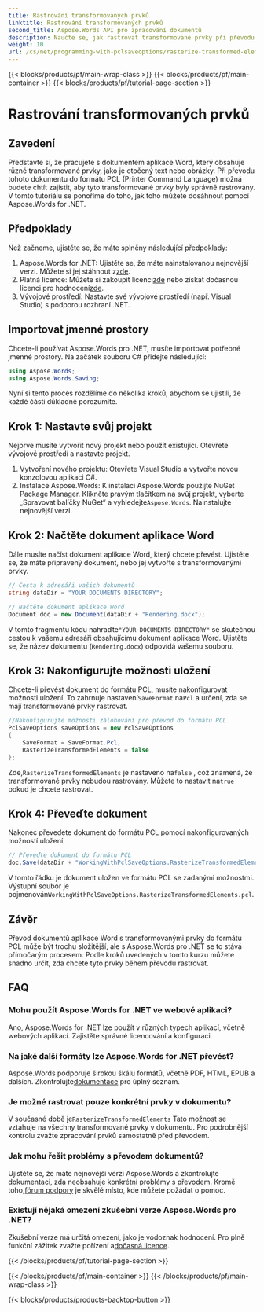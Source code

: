 ```yaml
---
title: Rastrování transformovaných prvků
linktitle: Rastrování transformovaných prvků
second_title: Aspose.Words API pro zpracování dokumentů
description: Naučte se, jak rastrovat transformované prvky při převodu dokumentů Wordu do formátu PCL pomocí Aspose.Words for .NET. Včetně průvodce krok za krokem.
weight: 10
url: /cs/net/programming-with-pclsaveoptions/rasterize-transformed-elements/
---
```


{{< blocks/products/pf/main-wrap-class >}}
{{< blocks/products/pf/main-container >}}
{{< blocks/products/pf/tutorial-page-section >}}

# Rastrování transformovaných prvků

## Zavedení

Představte si, že pracujete s dokumentem aplikace Word, který obsahuje různé transformované prvky, jako je otočený text nebo obrázky. Při převodu tohoto dokumentu do formátu PCL (Printer Command Language) možná budete chtít zajistit, aby tyto transformované prvky byly správně rastrovány. V tomto tutoriálu se ponoříme do toho, jak toho můžete dosáhnout pomocí Aspose.Words for .NET.

## Předpoklady

Než začneme, ujistěte se, že máte splněny následující předpoklady:

1.  Aspose.Words for .NET: Ujistěte se, že máte nainstalovanou nejnovější verzi. Můžete si jej stáhnout z[zde](https://releases.aspose.com/words/net/).
2.  Platná licence: Můžete si zakoupit licenci[zde](https://purchase.aspose.com/buy) nebo získat dočasnou licenci pro hodnocení[zde](https://purchase.aspose.com/temporary-license/).
3. Vývojové prostředí: Nastavte své vývojové prostředí (např. Visual Studio) s podporou rozhraní .NET.

## Importovat jmenné prostory

Chcete-li používat Aspose.Words pro .NET, musíte importovat potřebné jmenné prostory. Na začátek souboru C# přidejte následující:

```csharp
using Aspose.Words;
using Aspose.Words.Saving;
```

Nyní si tento proces rozdělíme do několika kroků, abychom se ujistili, že každé části důkladně porozumíte.

## Krok 1: Nastavte svůj projekt

Nejprve musíte vytvořit nový projekt nebo použít existující. Otevřete vývojové prostředí a nastavte projekt.

1. Vytvoření nového projektu: Otevřete Visual Studio a vytvořte novou konzolovou aplikaci C#.
2.  Instalace Aspose.Words: K instalaci Aspose.Words použijte NuGet Package Manager. Klikněte pravým tlačítkem na svůj projekt, vyberte „Spravovat balíčky NuGet“ a vyhledejte`Aspose.Words`. Nainstalujte nejnovější verzi.

## Krok 2: Načtěte dokument aplikace Word

Dále musíte načíst dokument aplikace Word, který chcete převést. Ujistěte se, že máte připravený dokument, nebo jej vytvořte s transformovanými prvky.

```csharp
// Cesta k adresáři vašich dokumentů
string dataDir = "YOUR DOCUMENTS DIRECTORY";

// Načtěte dokument aplikace Word
Document doc = new Document(dataDir + "Rendering.docx");
```

 V tomto fragmentu kódu nahraďte`"YOUR DOCUMENTS DIRECTORY"` se skutečnou cestou k vašemu adresáři obsahujícímu dokument aplikace Word. Ujistěte se, že název dokumentu (`Rendering.docx`) odpovídá vašemu souboru.

## Krok 3: Nakonfigurujte možnosti uložení

 Chcete-li převést dokument do formátu PCL, musíte nakonfigurovat možnosti uložení. To zahrnuje nastavení`SaveFormat` na`Pcl` a určení, zda se mají transformované prvky rastrovat.

```csharp
//Nakonfigurujte možnosti zálohování pro převod do formátu PCL
PclSaveOptions saveOptions = new PclSaveOptions
{
    SaveFormat = SaveFormat.Pcl,
    RasterizeTransformedElements = false
};
```

 Zde,`RasterizeTransformedElements` je nastaveno na`false` , což znamená, že transformované prvky nebudou rastrovány. Můžete to nastavit na`true` pokud je chcete rastrovat.

## Krok 4: Převeďte dokument

Nakonec převedete dokument do formátu PCL pomocí nakonfigurovaných možností uložení.

```csharp
// Převeďte dokument do formátu PCL
doc.Save(dataDir + "WorkingWithPclSaveOptions.RasterizeTransformedElements.pcl", saveOptions);
```

 V tomto řádku je dokument uložen ve formátu PCL se zadanými možnostmi. Výstupní soubor je pojmenován`WorkingWithPclSaveOptions.RasterizeTransformedElements.pcl`.

## Závěr

Převod dokumentů aplikace Word s transformovanými prvky do formátu PCL může být trochu složitější, ale s Aspose.Words pro .NET se to stává přímočarým procesem. Podle kroků uvedených v tomto kurzu můžete snadno určit, zda chcete tyto prvky během převodu rastrovat.

## FAQ

### Mohu použít Aspose.Words for .NET ve webové aplikaci?  
Ano, Aspose.Words for .NET lze použít v různých typech aplikací, včetně webových aplikací. Zajistěte správné licencování a konfiguraci.

### Na jaké další formáty lze Aspose.Words for .NET převést?  
Aspose.Words podporuje širokou škálu formátů, včetně PDF, HTML, EPUB a dalších. Zkontrolujte[dokumentace](https://reference.aspose.com/words/net/) pro úplný seznam.

### Je možné rastrovat pouze konkrétní prvky v dokumentu?  
 V současné době je`RasterizeTransformedElements` Tato možnost se vztahuje na všechny transformované prvky v dokumentu. Pro podrobnější kontrolu zvažte zpracování prvků samostatně před převodem.

### Jak mohu řešit problémy s převodem dokumentů?  
 Ujistěte se, že máte nejnovější verzi Aspose.Words a zkontrolujte dokumentaci, zda neobsahuje konkrétní problémy s převodem. Kromě toho,[fórum podpory](https://forum.aspose.com/c/words/8) je skvělé místo, kde můžete požádat o pomoc.

### Existují nějaká omezení zkušební verze Aspose.Words pro .NET?  
 Zkušební verze má určitá omezení, jako je vodoznak hodnocení. Pro plně funkční zážitek zvažte pořízení a[dočasná licence](https://purchase.aspose.com/temporary-license/).

{{< /blocks/products/pf/tutorial-page-section >}}

{{< /blocks/products/pf/main-container >}}
{{< /blocks/products/pf/main-wrap-class >}}

{{< blocks/products/products-backtop-button >}}
